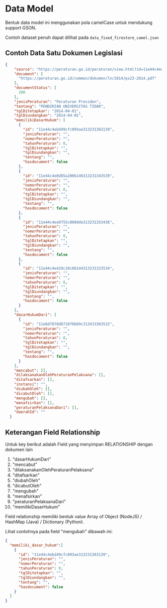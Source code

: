 # Data Model

Bentuk data model ini menggunakan pola camelCase untuk mendukung support GSON.

Contoh dataset penuh dapat dilihat pada `data_fixed_firestore_camel.json`

## Contoh Data Satu Dokumen Legislasi
```json
{
    "source": "https://peraturan.go.id/peraturan/view.html?id=11e44c4ed09124909b9c313231363531",
    "document": [
      "https://peraturan.go.id/common/dokumen/ln/2014/ps23-2014.pdf"
    ],
    "documentStatus": [
      200
    ],
    "jenisPeraturan": "Peraturan Presiden",
    "tentang": "PENDIRIAN UNIVERSITAS TIDAR",
    "tglDitetapkan": "2014-04-01",
    "tglDiundangkan": "2014-04-01",
    "memilikiDasarHukum": [
      {
        "id": "11e44c4ebd49cfc093ae313231363139",
        "jenisPeraturan": "",
        "nomorPeraturan": "",
        "tahunPeraturan": 0,
        "tglDitetapkan": "",
        "tglDiundangkan": "",
        "tentang": "",
        "hasdocument": false
      },
      {
        "id": "11e44c4e8d85a200b146313231343539",
        "jenisPeraturan": "",
        "nomorPeraturan": "",
        "tahunPeraturan": 0,
        "tglDitetapkan": "",
        "tglDiundangkan": "",
        "tentang": "",
        "hasdocument": false
      },
      {
        "id": "11e44c4ea9755c808dde313231353436",
        "jenisPeraturan": "",
        "nomorPeraturan": "",
        "tahunPeraturan": 0,
        "tglDitetapkan": "",
        "tglDiundangkan": "",
        "tentang": "",
        "hasdocument": false
      },
      {
        "id": "11e44c4e42dc10c0b144313231323534",
        "jenisPeraturan": "",
        "nomorPeraturan": "",
        "tahunPeraturan": 0,
        "tglDitetapkan": "",
        "tglDiundangkan": "",
        "tentang": "",
        "hasdocument": false
      }
    ],
    "dasarHukumDari": [
      {
        "id": "11e6d7078d8710f0b89c313433363532",
        "jenisPeraturan": "",
        "nomorPeraturan": "",
        "tahunPeraturan": 0,
        "tglDitetapkan": "",
        "tglDiundangkan": "",
        "tentang": "",
        "hasdocument": false
      }
    ],
    "mencabut": [],
    "dilaksanakanOlehPeraturanPelaksana": [],
    "ditafsarkan": [],
    "instansi": "",
    "diubahOleh": [],
    "dicabutOleh": [],
    "mengubah": [],
    "menafsirkan": [],
    "peraturanPelaksanaDari": [],
    "daerahId": ""
  }
```

## Keterangan Field Relationship

Untuk key berikut adalah Field yang menyimpan RELATIONSHIP dengan dokumen lain
1. "dasarHukumDari"
2. "mencabut"
3. "dilaksanakanOlehPeraturanPelaksana"
4. "ditafsarkan"
5. "diubahOleh"
6. "dicabutOleh"
7. "mengubah"
8. "menafsirkan"
9. "peraturanPelaksanaDari"
10. "memilikiDasarHukum"

Field relationship memiliki bentuk value Array of Object (NodeJS) / HashMap (Java) / Dictionary (Python).

Lihat contohnya pada field "mengubah" dibawah ini:

```json
{
  "memiliki_dasar_hukum":[
    {
      "id": "11e44c4ebd49cfc093ae313231363139",
      "jenisPeraturan": "",
      "nomorPeraturan": "",
      "tahunPeraturan": 0,
      "tglDitetapkan": "",
      "tglDiundangkan": "",
      "tentang": "",
      "hasdocument": false
    }
  ]
}
```